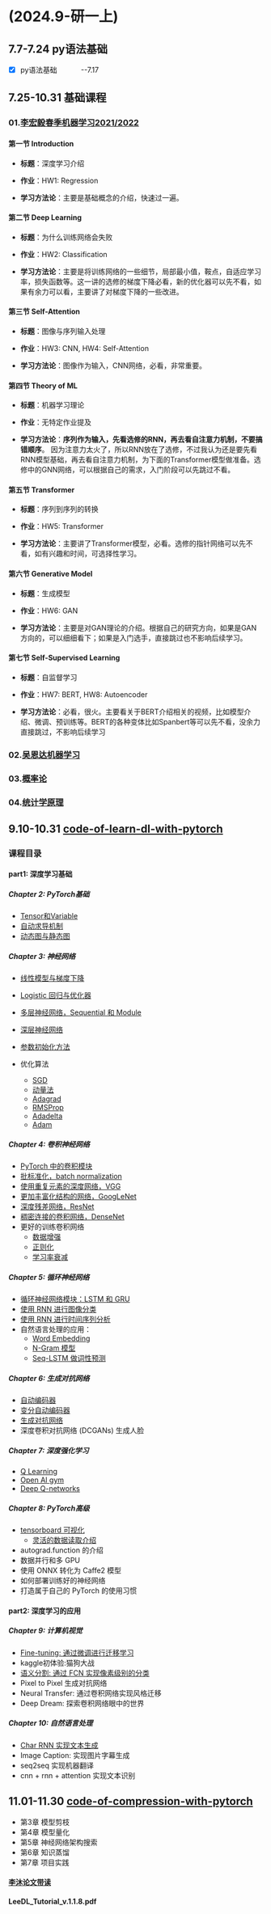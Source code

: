 # (2024.9-研一上)

## 7.7-7.24 py语法基础

- [x] py语法基础            --7.17
  
  

## 7.25-10.31 基础课程

### 01.[李宏毅春季机器学习2021/2022](https://www.bilibili.com/video/BV1Wv411h7kN/?vd_source=a357f949bf94bb688228846d79d76428)

#### 第一节 Introduction

* **标题**：深度学习介绍

* **作业**：HW1: Regression

* **学习方法论**：主要是基础概念的介绍，快速过一遍。


#### 第二节 Deep Learning

* **标题**：为什么训练网络会失败

* **作业**：HW2: Classification

* **学习方法论**：主要是将训练网络的一些细节，局部最小值，鞍点，自适应学习率，损失函数等。这一讲的选修的梯度下降必看，新的优化器可以先不看，如果有余力可以看，主要讲了对梯度下降的一些改进。



#### 第三节 Self-Attention

* **标题**：图像与序列输入处理

* **作业**：HW3: CNN, HW4: Self-Attention

* **学习方法论**：图像作为输入，CNN网络，必看，非常重要。



#### 第四节 Theory of ML

* **标题**：机器学习理论

* **作业**：无特定作业提及

* **学习方法论**：**序列作为输入，先看选修的RNN，再去看自注意力机制，不要搞错顺序**。
  因为注意力太火了，所以RNN放在了选修，不过我认为还是要先看RNN模型基础，再去看自注意力机制，为下面的Transformer模型做准备。选修中的GNN网络，可以根据自己的需求，入门阶段可以先跳过不看。



#### 第五节 Transformer

* **标题**：序列到序列的转换

* **作业**：HW5: Transformer

* **学习方法论**：主要讲了Transformer模型，必看。选修的指针网络可以先不看，如有兴趣和时间，可选择性学习。




#### 第六节 Generative Model

* **标题**：生成模型

* **作业**：HW6: GAN

* **学习方法论**：主要是对GAN理论的介绍。根据自己的研究方向，如果是GAN方向的，可以细细看下；如果是入门选手，直接跳过也不影响后续学习。

#### 第七节 Self-Supervised Learning

* **标题**：自监督学习

* **作业**：HW7: BERT, HW8: Autoencoder

* **学习方法论**：必看，很火。主要看关于BERT介绍相关的视频，比如模型介绍、微调、预训练等。BERT的各种变体比如Spanbert等可以先不看，没余力直接跳过，不影响后续学习



### 02.[吴恩达机器学习](https://www.bilibili.com/video/BV1Bq421A74G/)



### 03.[概率论](https://www.bilibili.com/video/BV1WH4y1q7o6/)



### 04.[统计学原理](https://github.com/jonathan-b612/deep-learning/blob/main/statistic_learning/2012-%E3%80%8A%E7%BB%9F%E8%AE%A1%E5%AD%A6%E4%B9%A0%E6%96%B9%E6%B3%95%E3%80%8B%E7%AC%AC%E4%B8%80%E7%89%88-%E6%9D%8E%E8%88%AA.pdf)





## 9.10-10.31 [code-of-learn-dl-with-pytorch](https://github.com/L1aoXingyu/code-of-learn-deep-learning-with-pytorch/tree/master)

### 课程目录

#### part1: 深度学习基础

##### Chapter 2: PyTorch基础

- [Tensor和Variable](https://github.com/SherlockLiao/code-of-learn-deep-learning-with-pytorch/blob/master/chapter2_PyTorch-Basics/Tensor-and-Variable.ipynb)    
- [自动求导机制](https://github.com/SherlockLiao/code-of-learn-deep-learning-with-pytorch/blob/master/chapter2_PyTorch-Basics/autograd.ipynb)
- [动态图与静态图](https://github.com/SherlockLiao/code-of-learn-deep-learning-with-pytorch/blob/master/chapter2_PyTorch-Basics/dynamic-graph.ipynb)

##### Chapter 3: 神经网络

- [线性模型与梯度下降](https://github.com/SherlockLiao/code-of-learn-deep-learning-with-pytorch/blob/master/chapter3_NN/linear-regression-gradient-descend.ipynb)

- [Logistic 回归与优化器](https://github.com/SherlockLiao/code-of-learn-deep-learning-with-pytorch/blob/master/chapter3_NN/logistic-regression/logistic-regression.ipynb)

- [多层神经网络，Sequential 和 Module](https://github.com/SherlockLiao/code-of-learn-deep-learning-with-pytorch/blob/master/chapter3_NN/nn-sequential-module.ipynb)

- [深层神经网络](https://github.com/SherlockLiao/code-of-learn-deep-learning-with-pytorch/blob/master/chapter3_NN/deep-nn.ipynb)

- [参数初始化方法](https://github.com/SherlockLiao/code-of-learn-deep-learning-with-pytorch/blob/master/chapter3_NN/param_initialize.ipynb)

- 优化算法
  
  - [SGD](https://github.com/SherlockLiao/code-of-learn-deep-learning-with-pytorch/blob/master/chapter3_NN/optimizer/sgd.ipynb)
  - [动量法](https://github.com/SherlockLiao/code-of-learn-deep-learning-with-pytorch/blob/master/chapter3_NN/optimizer/momentum.ipynb)
  - [Adagrad](https://github.com/SherlockLiao/code-of-learn-deep-learning-with-pytorch/blob/master/chapter3_NN/optimizer/adagrad.ipynb)
  - [RMSProp](https://github.com/SherlockLiao/code-of-learn-deep-learning-with-pytorch/blob/master/chapter3_NN/optimizer/rmsprop.ipynb)
  - [Adadelta](https://github.com/SherlockLiao/code-of-learn-deep-learning-with-pytorch/blob/master/chapter3_NN/optimizer/adadelta.ipynb)
  - [Adam](https://github.com/SherlockLiao/code-of-learn-deep-learning-with-pytorch/blob/master/chapter3_NN/optimizer/adam.ipynb)

##### Chapter 4: 卷积神经网络

* [PyTorch 中的卷积模块](https://github.com/SherlockLiao/code-of-learn-deep-learning-with-pytorch/blob/master/chapter4_CNN/basic_conv.ipynb)
* [批标准化，batch normalization](https://github.com/SherlockLiao/code-of-learn-deep-learning-with-pytorch/blob/master/chapter4_CNN/batch-normalization.ipynb)
* [使用重复元素的深度网络，VGG](https://github.com/SherlockLiao/code-of-learn-deep-learning-with-pytorch/blob/master/chapter4_CNN/vgg.ipynb)
* [更加丰富化结构的网络，GoogLeNet](https://github.com/SherlockLiao/code-of-learn-deep-learning-with-pytorch/blob/master/chapter4_CNN/googlenet.ipynb)
* [深度残差网络，ResNet](https://github.com/SherlockLiao/code-of-learn-deep-learning-with-pytorch/blob/master/chapter4_CNN/resnet.ipynb)
* [稠密连接的卷积网络，DenseNet](https://github.com/SherlockLiao/code-of-learn-deep-learning-with-pytorch/blob/master/chapter4_CNN/densenet.ipynb)
* 更好的训练卷积网络
  * [数据增强](https://github.com/SherlockLiao/code-of-learn-deep-learning-with-pytorch/blob/master/chapter4_CNN/data-augumentation.ipynb)
  * [正则化](https://github.com/SherlockLiao/code-of-learn-deep-learning-with-pytorch/blob/master/chapter4_CNN/regularization.ipynb)
  * [学习率衰减](https://github.com/SherlockLiao/code-of-learn-deep-learning-with-pytorch/blob/master/chapter4_CNN/lr-decay.ipynb)

##### Chapter 5: 循环神经网络

* [循环神经网络模块：LSTM 和 GRU](https://github.com/SherlockLiao/code-of-learn-deep-learning-with-pytorch/blob/master/chapter5_RNN/pytorch-rnn.ipynb)
* [使用 RNN 进行图像分类](https://github.com/SherlockLiao/code-of-learn-deep-learning-with-pytorch/blob/master/chapter5_RNN/rnn-for-image.ipynb)
* [使用 RNN 进行时间序列分析](https://github.com/SherlockLiao/code-of-learn-deep-learning-with-pytorch/blob/master/chapter5_RNN/time-series/lstm-time-series.ipynb)
* 自然语言处理的应用：
  * [Word Embedding](https://github.com/SherlockLiao/code-of-learn-deep-learning-with-pytorch/blob/master/chapter5_RNN/nlp/word-embedding.ipynb)
  * [N-Gram 模型](https://github.com/SherlockLiao/code-of-learn-deep-learning-with-pytorch/blob/master/chapter5_RNN/nlp/n-gram.ipynb)
  * [Seq-LSTM 做词性预测](https://github.com/SherlockLiao/code-of-learn-deep-learning-with-pytorch/blob/master/chapter5_RNN/nlp/seq-lstm.ipynb)

##### Chapter 6: 生成对抗网络

* [自动编码器](https://github.com/SherlockLiao/code-of-learn-deep-learning-with-pytorch/blob/master/chapter6_GAN/autoencoder.ipynb)
* [变分自动编码器](https://github.com/SherlockLiao/code-of-learn-deep-learning-with-pytorch/blob/master/chapter6_GAN/vae.ipynb)
* [生成对抗网络](https://github.com/SherlockLiao/code-of-learn-deep-learning-with-pytorch/blob/master/chapter6_GAN/gan.ipynb)
* 深度卷积对抗网络 (DCGANs) 生成人脸

##### Chapter 7: 深度强化学习

* [Q Learning](https://github.com/SherlockLiao/code-of-learn-deep-learning-with-pytorch/blob/master/chapter7_RL/q-learning-intro.ipynb)
* [Open AI gym](https://github.com/SherlockLiao/code-of-learn-deep-learning-with-pytorch/blob/master/chapter7_RL/open_ai_gym.ipynb)
* [Deep Q-networks](https://github.com/SherlockLiao/code-of-learn-deep-learning-with-pytorch/blob/master/chapter7_RL/dqn.ipynb)

##### Chapter 8: PyTorch高级

* [tensorboard 可视化](https://github.com/SherlockLiao/code-of-learn-deep-learning-with-pytorch/blob/master/chapter8_PyTorch-Advances/tensorboard.ipynb)
  * [灵活的数据读取介绍](https://github.com/SherlockLiao/code-of-learn-deep-learning-with-pytorch/blob/master/chapter8_PyTorch-Advances/data-io.ipynb)
* autograd.function 的介绍
* 数据并行和多 GPU
* 使用 ONNX 转化为 Caffe2 模型
* 如何部署训练好的神经网络
* 打造属于自己的 PyTorch 的使用习惯

#### part2: 深度学习的应用

##### Chapter 9: 计算机视觉

- [Fine-tuning: 通过微调进行迁移学习](https://github.com/SherlockLiao/code-of-learn-deep-learning-with-pytorch/blob/master/chapter9_Computer-Vision/fine_tune/)
- kaggle初体验:猫狗大战
- [语义分割: 通过 FCN 实现像素级别的分类](https://github.com/SherlockLiao/code-of-learn-deep-learning-with-pytorch/tree/master/chapter9_Computer-Vision/segmentation)
- Pixel to Pixel 生成对抗网络
- Neural Transfer: 通过卷积网络实现风格迁移
- Deep Dream: 探索卷积网络眼中的世界

##### Chapter 10: 自然语言处理

- [Char RNN 实现文本生成](https://github.com/SherlockLiao/code-of-learn-deep-learning-with-pytorch/blob/master/chapter10_Natural-Language-Process/char_rnn/) 
- Image Caption: 实现图片字幕生成
- seq2seq 实现机器翻译
- cnn + rnn + attention 实现文本识别


## 11.01-11.30 [code-of-compression-with-pytorch](https://github.com/datawhalechina/awesome-compression)
* 第3章 模型剪枝
* 第4章 模型量化
* 第5章 神经网络架构搜索
* 第6章 知识蒸馏
* 第7章 项目实践
#### [李沐论文带读](https://www.bilibili.com/video/BV1H44y1t75x/)
#### LeeDL_Tutorial_v.1.1.8.pdf
